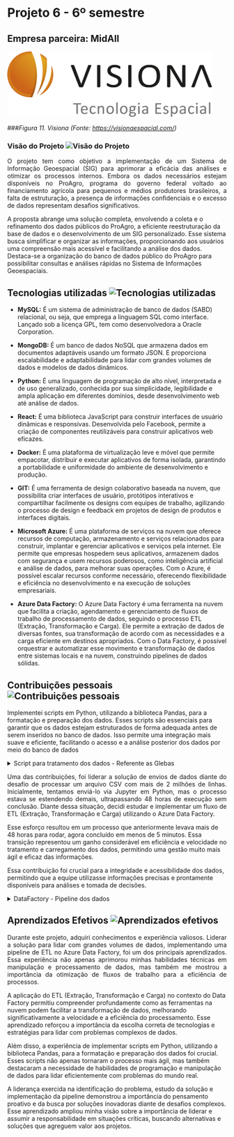 # Projeto 6 - 6º semestre
## Empresa parceira: MidAll 

<img src="https://github.com/TechVisionn/tech-parent/blob/main/docs/Images/Logo_Visiona.png" height="150"/>


###*Figura 11. Visiona (Fonte: https://visionaespacial.com/)*

### Visão do Projeto ![Visão do Projeto](https://img.shields.io/badge/-Visão%20Do%20Projeto-blue)

<p align="justify">
O projeto tem como objetivo a implementação de um Sistema de Informação Geoespacial (SIG) para aprimorar a eficácia das análises e otimizar os processos internos. Embora os dados necessários estejam disponíveis no ProAgro, programa do governo federal voltado ao financiamento agrícola para pequenos e médios produtores brasileiros, a falta de estruturação, a presença de informações confidenciais e o excesso de dados representam desafios significativos.

A proposta abrange uma solução completa, envolvendo a coleta e o refinamento dos dados públicos do ProAgro, a eficiente reestruturação da base de dados e o desenvolvimento de um SIG personalizado. Esse sistema busca simplificar e organizar as informações, proporcionando aos usuários uma compreensão mais acessível e facilitando a análise dos dados. Destaca-se a organização do banco de dados público do ProAgro para possibilitar consultas e análises rápidas no Sistema de Informações Geoespaciais.
</p>


## Tecnologias utilizadas ![Tecnologias utilizadas](https://img.shields.io/badge/-Tecnologias%20Utilizadas-blue)

- **MySQL:**
  É um sistema de administração de banco de dados (SABD) relacional, ou seja, que emprega a linguagem SQL como interface. Lançado sob a licença GPL, tem como desenvolvedora a Oracle Corporation.

- **MongoDB:**
  É um banco de dados NoSQL que armazena dados em documentos adaptáveis usando um formato JSON. E proporciona escalabilidade e adaptabilidade para lidar com grandes volumes de dados e modelos de dados dinâmicos.

- **Python:**
  É uma linguagem de programação de alto nível, interpretada e de uso generalizado, conhecida por sua simplicidade, legibilidade e ampla aplicação em diferentes domínios, desde desenvolvimento web até análise de dados.

- **React:**
  É uma biblioteca JavaScript para construir interfaces de usuário dinâmicas e responsivas. Desenvolvida pelo Facebook, permite a criação de componentes reutilizáveis para construir aplicativos web eficazes.

- **Docker:**
  É uma plataforma de virtualização leve e móvel que permite empacotar, distribuir e executar aplicativos de forma isolada, garantindo a portabilidade e uniformidade do ambiente de desenvolvimento e produção.

- **GIT:**
  É uma ferramenta de design colaborativo baseada na nuvem, que possibilita criar interfaces de usuário, protótipos interativos e compartilhar facilmente os designs com equipes de trabalho, agilizando o processo de design e feedback em projetos de design de produtos e interfaces digitais.

- **Microsoft Azure:**
  É uma plataforma de serviços na nuvem que oferece recursos de computação, armazenamento e serviços relacionados para construir, implantar e gerenciar aplicativos e serviços pela internet. Ele permite que empresas hospedem seus aplicativos, armazenem dados com segurança e usem recursos poderosos, como inteligência artificial e análise de dados, para melhorar suas operações. Com o Azure, é possível escalar recursos conforme necessário, oferecendo flexibilidade e eficiência no desenvolvimento e na execução de soluções empresariais.

- **Azure Data Factory:**
  O Azure Data Factory é uma ferramenta na nuvem que facilita a criação, agendamento e gerenciamento de fluxos de trabalho de processamento de dados, seguindo o processo ETL (Extração, Transformação e Carga). Ele permite a extração de dados de diversas fontes, sua transformação de acordo com as necessidades e a carga eficiente em destinos apropriados. Com o Data Factory, é possível orquestrar e automatizar esse movimento e transformação de dados entre sistemas locais e na nuvem, construindo pipelines de dados sólidas.


## Contribuições pessoais ![Contribuições pessoais](https://img.shields.io/badge/-Contribui%C3%A7%C3%B5es%20Pessoais-blue)

Implementei scripts em Python, utilizando a biblioteca Pandas, para a formatação e preparação dos dados. Esses scripts são essenciais para garantir que os dados estejam estruturados de forma adequada antes de serem inseridos no banco de dados. Isso permite uma integração mais suave e eficiente, facilitando o acesso e a análise posterior dos dados por meio do banco de dados

 <details>

<summary>Script para tratamento dos dados - Referente as Glebas</summary>
 
 ```py

    import pandas as pd

    # Carregue os dados do CSV
    csv_file_path = r"C:\Users\Gabriel\Documents\Faculdade\6-Semestre\API\03_TABS_COMP_BASICAS_OPERACOES_CREDITO_RURAL_PROAGRO_RECURSOS_PUB\Glebas.csv"
    df = pd.read_csv(csv_file_path)

    # Função para trocar vírgula por ponto em uma série
    def replace_commas_with_points(series):
        return series.str.replace(',', '.')

    # Aplicando a função aos valores de VL_LATITUDE e VL_LONGITUDE
    df['VL_LATITUDE'] = replace_commas_with_points(df['VL_LATITUDE'])
    df['VL_LONGITUDE'] = replace_commas_with_points(df['VL_LONGITUDE'])

    # Agrupe os dados por 'NU_IDENTIFICADOR' e aplique a função de formatação
    def format_coordinates(group):
        x_values = group['VL_LATITUDE'].tolist()
        y_values = group['VL_LONGITUDE'].tolist()

        # Intercalar os valores de X e Y e juntá-los com vírgulas
        coordinates = [f'{x} {y}' for x, y in zip(x_values, y_values)]

        # Juntar as coordenadas com vírgulas e espaço e retornar como uma string
        return ', '.join(coordinates)

    # Aplicar a função de formatação apenas para a coluna 'NU_IDENTIFICADOR'
    df['VL_VERTICES'] = df.groupby('NU_IDENTIFICADOR').apply(format_coordinates).reset_index(level=0, drop=True)

    # Preencher os valores NaN em 'VL_VERTICES' com base no 'NU_IDENTIFICADOR'
    df['VL_VERTICES'] = df.groupby('NU_IDENTIFICADOR')['VL_VERTICES'].transform('first')

    # Verificar se cada REF_BACEN tem apenas um NU_IDENTIFICADOR
    ref_bacen_identificador_count = df.groupby('REF_BACEN')['NU_IDENTIFICADOR'].nunique()
    invalid_ref_bacen = ref_bacen_identificador_count[ref_bacen_identificador_count != 1].index.tolist()

    if len(invalid_ref_bacen) > 0:
        print(f"REF_BACEN(s) com mais de um NU_IDENTIFICADOR: {', '.join(map(str, invalid_ref_bacen))}")
    else:
        print("Todas as REF_BACEN têm apenas um NU_IDENTIFICADOR")

    # Exiba o DataFrame
    result = df[['REF_BACEN', 'NU_ORDEM', 'NU_IDENTIFICADOR', 'VL_VERTICES']]
    print(result)

    # Salvar o DataFrame resultante em um arquivo CSV
    resultado_csv = r"C:\Users\Gabriel\Documents\Faculdade\6-Semestre\API\new_result.csv"
    result.to_csv(resultado_csv, index=False)
    print(f"Resultado salvo em {resultado_csv}")
    
 ```
 
 </details> 

<p align="justify">
Uma das contribuições, foi liderar a solução de envios de dados diante do desafio de processar um arquivo CSV com mais de 2 milhões de linhas. Inicialmente, tentamos enviá-lo via Jupyter em Python, mas o processo estava se estendendo demais, ultrapassando 48 horas de execução sem conclusão. Diante dessa situação, decidi estudar e implementar um fluxo de ETL (Extração, Transformação e Carga) utilizando o Azure Data Factory. 

Esse esforço resultou em um processo que anteriormente levava mais de 48 horas para rodar, agora concluído em menos de 5 minutos. Essa transição representou um ganho considerável em eficiência e velocidade no tratamento e carregamento dos dados, permitindo uma gestão muito mais ágil e eficaz das informações.

Essa contribuição foi crucial para a integridade e acessibilidade dos dados, permitindo que a equipe utilizasse informações precisas e prontamente disponíveis para análises e tomada de decisões.</p>

  <details> <summary>DataFactory - Pipeline dos dados</summary>
    <img alt="01" src="https://github.com/gabrieljssantos/bertoti/assets/48994698/2d2c128f-6ae5-412c-aa00-ca48ac5441c7" width="70%" height="70%">
    <img alt="02" src="https://github.com/gabrieljssantos/bertoti/assets/48994698/3d1eff59-382f-4241-82b3-8cb76a1c963e" width="70%" height="70%">
    <img alt="03" src="https://github.com/gabrieljssantos/bertoti/assets/48994698/2c6252eb-8d32-48a2-889e-a18750fce819" width="70%" height="70%">
    <img alt="04" src="https://github.com/gabrieljssantos/bertoti/assets/48994698/399374ef-a914-4b68-bb33-d00d1bf1006f" width="40%" height="35%">
    <img alt="05" src="https://github.com/gabrieljssantos/bertoti/assets/48994698/020ea32f-00f6-4292-9c62-95f2d0eae1d2" width="40%" height="35%">
  </details>


## Aprendizados Efetivos ![Aprendizados efetivos](https://img.shields.io/badge/-Aprendizados%20Efetivos-blue)

<p align="justify">
Durante este projeto, adquiri conhecimentos e experiência valiosos. Liderar a solução para lidar com grandes volumes de dados, implementando uma pipeline de ETL no Azure Data Factory, foi um dos principais aprendizados. Essa experiência não apenas aprimorou minhas habilidades técnicas em manipulação e processamento de dados, mas também me mostrou a importância da otimização de fluxos de trabalho para a eficiência de processos.

A aplicação do ETL (Extração, Transformação e Carga) no contexto do Data Factory permitiu compreender profundamente como as ferramentas na nuvem podem facilitar a transformação de dados, melhorando significativamente a velocidade e a eficiência do processamento. Esse aprendizado reforçou a importância da escolha correta de tecnologias e estratégias para lidar com problemas complexos de dados.

Além disso, a experiência de implementar scripts em Python, utilizando a biblioteca Pandas, para a formatação e preparação dos dados foi crucial. Esses scripts não apenas tornaram o processo mais ágil, mas também destacaram a necessidade de habilidades de programação e manipulação de dados para lidar eficientemente com problemas do mundo real.

A liderança exercida na identificação do problema, estudo da solução e implementação da pipeline demonstrou a importância do pensamento proativo e da busca por soluções inovadoras diante de desafios complexos. Esse aprendizado ampliou minha visão sobre a importância de liderar e assumir a responsabilidade em situações críticas, buscando alternativas e soluções que agreguem valor aos projetos.
</p>
